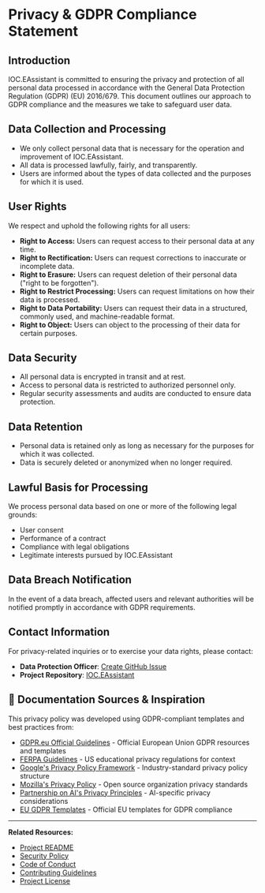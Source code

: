 # Privacy & GDPR Compliance Statement

## Introduction

IOC.EAssistant is committed to ensuring the privacy and protection of all personal data processed in accordance with the General Data Protection Regulation (GDPR) (EU) 2016/679. This document outlines our approach to GDPR compliance and the measures we take to safeguard user data.

## Data Collection and Processing

- We only collect personal data that is necessary for the operation and improvement of IOC.EAssistant.
- All data is processed lawfully, fairly, and transparently.
- Users are informed about the types of data collected and the purposes for which it is used.

## User Rights

We respect and uphold the following rights for all users:

- **Right to Access:** Users can request access to their personal data at any time.
- **Right to Rectification:** Users can request corrections to inaccurate or incomplete data.
- **Right to Erasure:** Users can request deletion of their personal data ("right to be forgotten").
- **Right to Restrict Processing:** Users can request limitations on how their data is processed.
- **Right to Data Portability:** Users can request their data in a structured, commonly used, and machine-readable format.
- **Right to Object:** Users can object to the processing of their data for certain purposes.

## Data Security

- All personal data is encrypted in transit and at rest.
- Access to personal data is restricted to authorized personnel only.
- Regular security assessments and audits are conducted to ensure data protection.

## Data Retention

- Personal data is retained only as long as necessary for the purposes for which it was collected.
- Data is securely deleted or anonymized when no longer required.

## Lawful Basis for Processing

We process personal data based on one or more of the following legal grounds:

- User consent
- Performance of a contract
- Compliance with legal obligations
- Legitimate interests pursued by IOC.EAssistant

## Data Breach Notification

In the event of a data breach, affected users and relevant authorities will be notified promptly in accordance with GDPR requirements.

## Contact Information

For privacy-related inquiries or to exercise your data rights, please contact:

- **Data Protection Officer**: [Create GitHub Issue](https://github.com/Onededios/IOC.EAssistant/issues)
- **Project Repository**: [IOC.EAssistant](https://github.com/Onededios/IOC.EAssistant)

## 📝 Documentation Sources & Inspiration

This privacy policy was developed using GDPR-compliant templates and best practices from:

- [GDPR.eu Official Guidelines](https://gdpr.eu/) - Official European Union GDPR resources and templates
- [FERPA Guidelines](https://www2.ed.gov/policy/gen/guid/fpco/ferpa/index.html) - US educational privacy regulations for context
- [Google's Privacy Policy Framework](https://policies.google.com/privacy) - Industry-standard privacy policy structure
- [Mozilla's Privacy Policy](https://www.mozilla.org/en-US/privacy/) - Open source organization privacy standards
- [Partnership on AI's Privacy Principles](https://www.partnershiponai.org/) - AI-specific privacy considerations
- [EU GDPR Templates](https://gdpr.eu/privacy-notice/) - Official EU templates for GDPR compliance

---

**Related Resources:**

- [Project README](README.md)
- [Security Policy](SECURITY.md)
- [Code of Conduct](CONDUCT.md)
- [Contributing Guidelines](CONTRIBUTING.md)
- [Project License](LICENSE)

